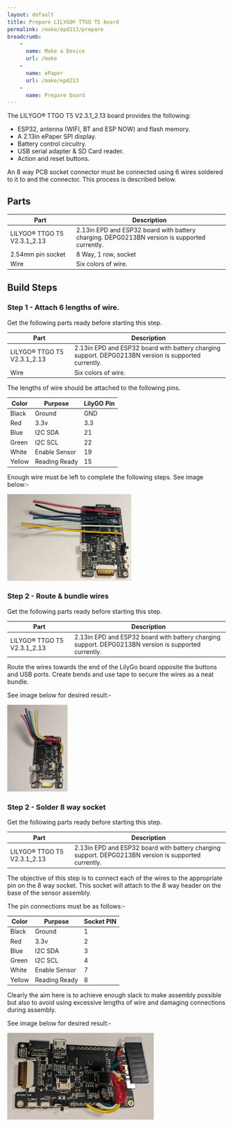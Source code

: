 ```yaml
---
layout: default
title: Prepare LILYGO® TTGO T5 board
permalink: /make/epd213/prepare
breadcrumb:
    - 
      name: Make a Device
      url: /make
    - 
      name: ePaper
      url: /make/epd213   
    - 
      name: Prepare board
---
```


The LILYGO® TTGO T5 V2.3.1_2.13 board provides the following:
- ESP32, antenna (WIFI, BT and ESP NOW) and flash memory.
- A 2.13in ePaper SPI display.
- Battery control circuitry.
- USB serial adapter & SD Card reader.
- Action and reset buttons.

An 8 way PCB socket connector must be connected using 6 wires soldered to it to and the connector. This process is described below.

## Parts

|Part|Description|
|--|--|
|LILYGO® TTGO T5 V2.3.1_2.13|2.13in EPD and ESP32 board with battery charging.  DEPG0213BN version is supported currently. |
|2.54mm pin socket|8 Way, 1 row, socket|
|Wire|Six colors of wire.|


## Build Steps 

### Step 1 - Attach 6 lengths of wire.

Get the following parts ready before starting this step.

|Part|Description|
|--|--|
|LILYGO® TTGO T5 V2.3.1_2.13|2.13in EPD and ESP32 board with battery charging support.  DEPG0213BN version is supported currently. |
|Wire|Six colors of wire.|

The lengths of wire should be attached to the following pins.

|Color|Purpose|LilyGO Pin|
|--|--|--|
|Black|Ground|GND|
|Red|3.3v|3.3|
|Blue|I2C SDA|21|
|Green|I2C SCL|22|
|White|Enable Sensor|19|
|Yellow|Reading Ready|15|

Enough wire must be left to complete the following steps. See image below:-

<img src="/buildimages/v1.0/lilygo213-step1.jpg" style="width:auto" height="200" alt="LilyGo 2.13 epd board with 6 lengths of wire attached."/>


### Step 2 - Route & bundle wires

Get the following parts ready before starting this step.

|Part|Description|
|--|--|
|LILYGO® TTGO T5 V2.3.1_2.13|2.13in EPD and ESP32 board with battery charging support.  DEPG0213BN version is supported currently. |

Route the wires towards the end of the LilyGo board opposite the buttons and USB ports. Create bends and use tape to secure the wires as a neat bundle.

See image below for desired result:-


<img src="/buildimages/v1.0/lilygo213-step2.jpg" style="width:auto" height="200" alt="LilyGo board with 6 lengths of wire routed and bundled together."/>

### Step 2 - Solder 8 way socket

Get the following parts ready before starting this step.

|Part|Description|
|--|--|
|LILYGO® TTGO T5 V2.3.1_2.13|2.13in EPD and ESP32 board with battery charging support.  DEPG0213BN version is supported currently. |


The objective of this step is to connect each of the wires to the appropriate pin on the 8 way socket. This socket will attach to the 8 way header on the base of the sensor assembly.

The pin connections must be as follows:-

|Color|Purpose|Socket PIN|
|--|--|--|
|Black|Ground|1|
|Red|3.3v|2|
|Blue|I2C SDA|3|
|Green|I2C SCL|4|
|White|Enable Sensor|7|
|Yellow|Reading Ready|8|


Clearly the aim here is to achieve enough slack to make assembly possible but also to avoid using excessive lengths of wire and damaging connections during assembly.

See image below for desired result:-


<img src="/buildimages/v1.0/lilygo213-step3.jpg" style="width:auto" height="200" alt="LilyGo board with 6 lengths of wire routed and bundled together."/>

